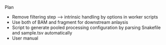 Plan

- Remove filtering step --> intrinsic handling by options in worker scripts
- Use both of BAM and fragment for downstream anlaysis
- Script to generate pooled processing configuration by parsing Snakefile and sample.tsv automatically 
- User manual
